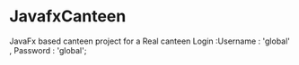 # JavafxCanteen

JavaFx based canteen project for a Real canteen 
Login :Username : 'global' , Password : 'global';


